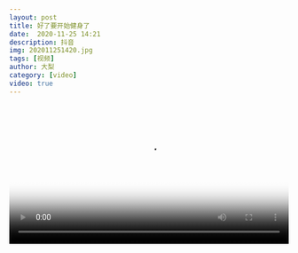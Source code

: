 ```yaml
---
layout: post
title: 好了要开始健身了
date:  2020-11-25 14:21
description: 抖音
img: 202011251420.jpg
tags: [视频]
author: 大梨
category: [video]
video: true
---
```

<video controls loop preload="auto" poster="/assets/img/202011251420.jpg" width="100%" src="https://oss.xnan.top/%E5%B8%85%E5%93%A5%E8%A7%86%E9%A2%91/%E5%A4%A7%E6%A2%A8/%E5%A5%BD%E4%BA%86%E8%A6%81%E5%BC%80%E5%A7%8B%E5%81%A5%E8%BA%AB%E4%BA%86.mp4"></video>
     
